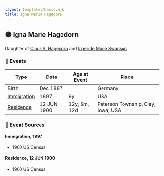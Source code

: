 ```yaml
---
layout: templates/basic.njk
title: Igna Marie Hagedorn
---
```

## 🟣 Igna Marie Hagedorn

Daughter of [Claus S. Hagedorn](/people/8/89695136) and [Ingeride Marie Swanson](/people/4/41786466)

### 📆 Events

Type | Date | Age at Event | Place
------ | ------ | ------ | ------
Birth | Dec 1887 |  | Germany
[Immigration](#event-event-0) | 1897 | 9y | USA
[Residence](#event-event-1) | 12 JUN 1900 | 12y, 6m, 12d | Peterson Township, Clay, Iowa, USA

### 📰 Event Sources

#### <a id="event-event-0"></a> Immigration, 1897
* 1900 US Census

#### <a id="event-event-1"></a> Residence, 12 JUN 1900
* 1900 US Census
